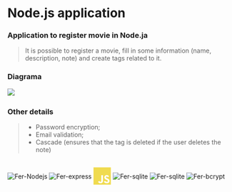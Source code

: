 # Node.js application
### Application to register movie in Node.ja
> It is possible to register a movie, fill in some information (name, description, note) and create tags related to it.
### Diagrama
<img src="https://user-images.githubusercontent.com/77073426/184503183-be12baaa-212b-430a-8a8f-98046f17ab6f.png" width="500px">

### Other details
> - Password encryption;
> - Email validation;
> - Cascade (ensures that the tag is deleted if the user deletes the note)

<div style="display: inline_block"><br>
  <img align="center" alt="Fer-Nodejs" height="40" width="40" src="https://cdn.jsdelivr.net/gh/devicons/devicon/icons/nodejs/nodejs-original.svg">
  <img align="center" alt="Fer-express" height="40" width="40" src="https://icongr.am/devicon/express-original.svg?size=128&color=221a8e"> 
  <img align="center" alt="Fer-Js" height="40" width="40" src="https://raw.githubusercontent.com/devicons/devicon/master/icons/javascript/javascript-plain.svg">
  <img align="center" alt="Fer-sqlite" height="40" width="40" src="https://cdn.jsdelivr.net/gh/devicons/devicon/icons/sqlite/sqlite-original.svg"> 
  <img align="center" alt="Fer-sqlite" height="40" width="40"src="https://knexjs.org/knex-logo.png">
  <img align="center" alt="Fer-bcrypt" height="40" width="40"src="https://adampower.io/images/Technology_Logos/BCrypt_Logo.png">
</div>


	
